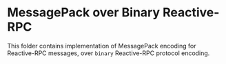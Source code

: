 # MessagePack over Binary Reactive-RPC

This folder contains implementation of MessagePack encoding for Reactive-RPC
messages, over `binary` Reactive-RPC protocol encoding.
